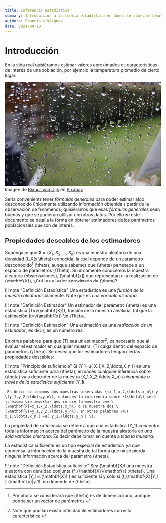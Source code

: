 ```yaml
---
title: Inferencia estadística
summary: Introducción a la teoría estadística en donde se abarcan temas de propiedades de los estimadores puntuales y por intervalos.
authors: Francisco Vázquez
date: 2021-09-10
---
```


# Introducción

En la vida real quisiéramos estimar valores aproximados de características de interés de una población, por ejemplo la temperatura promedio de cierto lugar.

![lluvia](img/rain.jpg)
Imagen de [Bianca van Dijk](https://pixabay.com/es/users/biancavandijk-9606149/?utm_source=link-attribution&amp;utm_medium=referral&amp;utm_campaign=image&amp;utm_content=5960262) en [Pixabay](https://pixabay.com/es/?utm_source=link-attribution&amp;utm_medium=referral&amp;utm_campaign=image&amp;utm_content=5960262)

Sería conveniente tener _fórmulas generales_ para poder estimar algo desconocido únicamente utilizando información obtenida a partir de la observación de fenómenos; quisiéramos que esas _fórmulas generales_ sean buenas y que se pudieran utilizar con otros datos. Por ello en este documento se detalla la forma en obtener estimadores de los parámetros poblacionales que son de interés.

## Propiedades deseables de los estimadores

Supóngase que $\mathbf{X}=( X_1,X_2,\ldots,X_n )$ es una muestra aleatoria de una densidad \(f_X(x;\theta)\) conocida, la cual depende de un parámetro desconocido[^1] \(\theta\), aunque sabemos que \(\theta\) pertenece a un espacio de parámetros \(\Theta\). Si únicamente conocemos la muestra aleatoria (observaciones), \(\mathbf{x}\) que representan una realización de \(\mathbf{X}\), ¿Cuál es el valor aproximado de \(\theta\)?.

!!! note "Definición Estadística"
     Una estadística es una _función de la muestra aleatoria_ solamente. Note que es una _variable aleatoria_.

!!! note "Definición Estimador"
     Un estimador del parámetro \(\theta\) es una estadística \(T=v(\mathbf{X})\), función de la muestra aleatoria, tal que la estimación \(t=v(\mathbf{x}) \in \Theta\).

!!! note "Definición Estimación" 
     Una estimación es una _realización de un estimador_, es decir, es un número real.

En otras palabras, para que \(T\) sea un estimador[^2], es necesario que al evaluar el estimador en cualquier muestra, \(T\) caiga dentro del espacio de parámetros \(\Theta\). Se desea que los estimadores tengan ciertas propiedades deseables:

!!! note "Principio de suficiencia" 
     Si \(Y_1=u( X_1,X_2,\ldots,X_n )\) es una estadística suficiente para \(\theta\), entonces cualquier inferencia sobre \(\theta\) va a depender de la muestra \(X_1,X_2,\ldots,X_n\) _únicamente a través de la estadística suficiente_ \(Y_1\).

     Es decir si tenemos dos muestras observadas \(x_1,x_2,\ldots,x_n\) y \(y_1,y_2,\ldots,y_n\), entonces la inferencia sobre \(\theta\) será la misma sin importar que se use la muestra uno \(\mathbf{x}=x_1,x_2,\ldots,x_n\) o la muestra dos \(\mathbf{y}=y_1,y_2,\ldots,y_n\); en otras palabras \(u( x_1,\ldots,x_n ) =u( y_1,\ldots,y_n ) \).

La propiedad de suficiencia se refiere a que una estadística \(Y_1\) *concentra* toda la información acerca del parámetro de la muestra aleatoria en *una sola variable aleatoria*. Es decir debe tomar en cuenta a *toda la muestra*.

La estadística suficiente es un tipo especial de estadística, ya que condensa la información de la muestra de tal forma que no se pierda ninguna información acerca del parámetro \(\theta\).

!!! note "Definición Estadística suficiente"
     Sea \(\mathbf{X}\) una muestra aleatoria con densidad conjunta \(f_{\mathbf{X}}(\mathbf{x} ;\theta)\). Una estadística \(Y_1=u(\mathbf{X}) \) es suficiente si y sólo si \(f_{\mathbf{X}|Y_1 } (\mathbf{x}|y_1)\) no depende de \(\theta\).

[^1]: Por ahora se considerará que \(\theta\) es de dimensión uno, aunque podría ser un vector de parámetros.
[^2]: Note que podrían existir infinidad de estimadores con esta característica.
